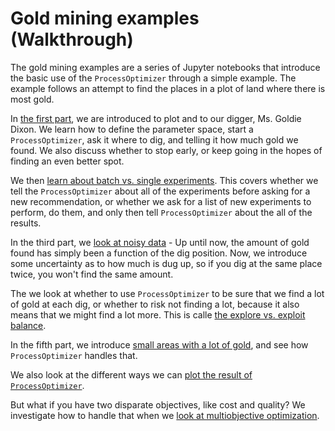 # Gold mining examples (Walkthrough)

The gold mining examples are a series of Jupyter notebooks that introduce the basic use
of the `ProcessOptimizer` through a simple example. The example follows an attempt to find
the places in a plot of land where there is most gold.

In [the first part](01_start_here.ipynb), we are introduced to plot and to our digger, Ms.
Goldie Dixon. We learn how to define the parameter space, start a `ProcessOptimizer`, ask
it where to dig, and telling it how much gold we found. We also discuss whether to stop
early, or keep going in the hopes of finding an even better spot.

We then [learn about batch vs. single experiments](02_batch_vs_single.ipynb). This covers
whether we tell the `ProcessOptimizer` about all of the experiments before asking for a
new recommendation, or whether we ask for a list of new experiments to perform, do them,
and only then tell `ProcessOptimizer` about the all of the results.

In the third part, we [look at noisy data](03_noise.ipynb) - Up until now, the amount of
gold found has simply been a function of the dig position. Now, we introduce some
uncertainty as to how much is dug up, so if you dig at the same place twice, you won't
find the same amount.

The we look at whether to use `ProcessOptimizer` to be sure that we find a lot of gold at
each dig, or whether to risk not finding a lot, because it also means that we might find
a lot more. This is calle [the explore vs. exploit balance](04_explore_vs_exploit.ipynb).

In the fifth part, we introduce [small areas with a lot of gold](05_narrow_wells.ipynb),
and see how `ProcessOptimizer` handles that.

We also look at the different
ways we can [plot the result of `ProcessOptimizer`](06_plots.ipynb).

But what if you have two disparate objectives, like cost and quality? We investigate how
to handle that when we
[look at multiobjective optimization](07_multibjective.ipynb).
